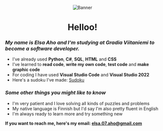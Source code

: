 <div align="center">
  
![Banner](https://i.pinimg.com/564x/5b/b2/25/5bb225c4731d71bbfadc75037ff13f8d.jpg)
</div>
<div align="center">
  
  # Helloo!
</div>

### _My name is Elsa Aho and I'm studying at Gradia Viitaniemi to become a software developer._
* I've already used **Python**, **C#**, **SQL**, **HTML** and **CSS**
* I've learned to **read code**, **write my own code**, **test code** and **make graphic code**
* For coding I have used **Visual Studio Code** and **Visual Studio 2022**
* Here's a sudoku I've made: [Sudoku](https://github.com/ElsaAho/Sudoku.git)


### _Some other things you might like to know_
* I'm very patient and I love solving all kinds of puzzles and problems
* My native language is Finnish but I'd say I'm also pretty fluent in English
* I'm always ready to learn more and try something new

**If you want to reach me, here's my email: elsa.07.aho@gmail.com**
